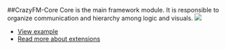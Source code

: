 ##CrazyFM-Core
Core is the main framework module. It is responsible to organize communication and hierarchy among logic and visuals.
![](https://github.com/CrazyFlasher/crazyfm/blob/gh-pages/assets/core2.jpg?raw=true)

- [View example](https://github.com/CrazyFlasher/crazyfm-examples/bubbleCommandPattern)
- [Read more about extensions](../extensions)